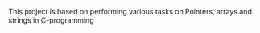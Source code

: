 This project is based on performing various tasks on  Pointers, arrays and strings in C-programming
